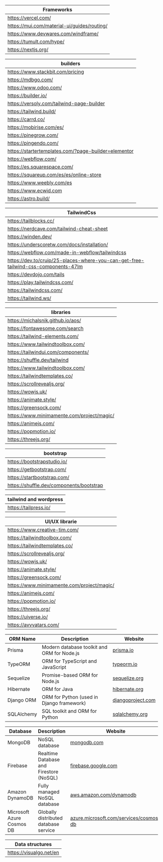 | Frameworks                                       |
|-------------------------------------------|
| https://vercel.com/                       |
| https://mui.com/material-ui/guides/routing/|
| https://www.devwares.com/windframe/        |
| https://tumult.com/hype/                   |
| https://nextjs.org/                       |


| builders                                         |
|---------------------------------------------|
| https://www.stackbit.com/pricing            |
| https://mdbgo.com/                          |
| https://www.odoo.com/                       | 
| https://builder.io/                        | 
| https://versoly.com/tailwind-page-builder  | 
| https://tailwind.build/                    | 
| https://carrd.co/                          | 
| https://mobirise.com/es/                  | 
| https://pinegrow.com/                     | 
| https://pingendo.com/                     | 
| https://startertemplates.com/?page-builder=elementor | 
| https://webflow.com/                     | 
| https://es.squarespace.com/              | 
| https://squareup.com/es/es/online-store | 
| https://www.weebly.com/es              | 
| https://www.ecwid.com                 | 
| https://astro.build/               | 


| TailwindCss                                            | 
|------------------------------------------------|
| https://tailblocks.cc/                         | 
| https://nerdcave.com/tailwind-cheat-sheet     | 
| https://winden.dev/                           | 
| https://underscoretw.com/docs/installation/   | 
| https://webflow.com/made-in-webflow/tailwindcss | 
| https://dev.to/cruip/25-places-where-you-can-get-free-tailwind-css-components-47lm | 
| https://devdojo.com/tails                    | 
| https://play.tailwindcss.com/               | 
| https://tailwindcss.com/                   | 
| https://tailwind.ws/                         | 


| libraries                                         |
|---------------------------------------------|
| https://michalsnik.github.io/aos/            | 
| https://fontawesome.com/search               | 
| https://tailwind-elements.com/               | 
| https://www.tailwindtoolbox.com/             | 
| https://tailwindui.com/components/           | 
| https://shuffle.dev/tailwind                | 
| https://www.tailwindtoolbox.com/             | 
| https://tailwindtemplates.co/               | 
| https://scrollrevealjs.org/             | 
| https://wowjs.uk/                  | 
| https://animate.style/            | 
| https://greensock.com/           | 
| https://www.minimamente.com/project/magic/ | 
| https://animejs.com/            | 
| https://popmotion.io/          | 
| https://threejs.org/          | 


| bootstrap                                      | 
|------------------------------------------|
| https://bootstrapstudio.io/             | 
| https://getbootstrap.com/              | 
| https://startbootstrap.com/           | 
| https://shuffle.dev/components/bootstrap | 


| tailwind   and wordpress                                 |
|----------------------------------------|
| https://tailpress.io/                 | 


| UI/UX librarie                                           | 
|-----------------------------------------------|
| https://www.creative-tim.com/                 | 
| https://tailwindtoolbox.com/                  | 
| https://tailwindtemplates.co/                | 
| https://scrollrevealjs.org/                  | 
| https://wowjs.uk/                           | 
| https://animate.style/                     | 
| https://greensock.com/                    | 
| https://www.minimamente.com/project/magic/ | 
| https://animejs.com/                    | 
| https://popmotion.io/                  | 
| https://threejs.org/                  | 
| https://uiverse.io/             | 
| https://avvvatars.com/             | 



| ORM Name    | Description                                | Website                           |
|-------------|--------------------------------------------|-----------------------------------|
| Prisma      | Modern database toolkit and ORM for Node.js| [prisma.io](https://www.prisma.io)|
| TypeORM     | ORM for TypeScript and JavaScript         | [typeorm.io](https://typeorm.io)   |
| Sequelize   | Promise-based ORM for Node.js             | [sequelize.org](https://sequelize.org)|
| Hibernate   | ORM for Java                               | [hibernate.org](https://hibernate.org)|
| Django ORM  | ORM for Python (used in Django framework) | [djangoproject.com](https://www.djangoproject.com)|
| SQLAlchemy | SQL toolkit and ORM for Python            | [sqlalchemy.org](https://www.sqlalchemy.org)|


| Database    | Description                                      | Website                           |
|-------------|--------------------------------------------------|-----------------------------------|
| MongoDB     | NoSQL database                                   | [mongodb.com](https://www.mongodb.com)|
| Firebase    | Realtime Database and Firestore (NoSQL)          | [firebase.google.com](https://firebase.google.com)|
| Amazon DynamoDB | Fully managed NoSQL database                | [aws.amazon.com/dynamodb](https://aws.amazon.com/dynamodb)|
| Microsoft Azure Cosmos DB | Globally distributed database service | [azure.microsoft.com/services/cosmos-db](https://azure.microsoft.com/services/cosmos-db)|


| Data structures                                           |
|-----------------------------------------------|
| https://visualgo.net/en            | |


